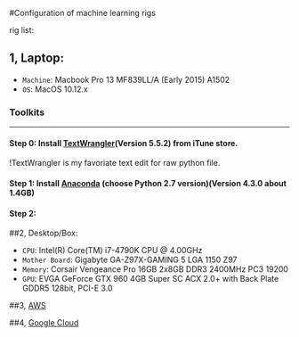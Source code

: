 #Configuration of machine learning rigs

rig list:

## 1, Laptop: 
*   `Machine`: Macbook Pro 13 MF839LL/A (Early 2015) A1502 
*   `OS`: MacOS 10.12.x

###   Toolkits
---
#### Step 0: Install [TextWrangler](https://itunes.apple.com/us/app/textwrangler/id404010395?mt=12)(Version 5.5.2) from iTune store.

  !TextWrangler is my favoriate text edit for raw python file.
   
#### Step 1: Install [Anaconda](https://www.continuum.io/downloads) (choose Python 2.7 version)(Version 4.3.0 about 1.4GB)
#### Step 2:

##2, Desktop/Box: 
*   `CPU`: Intel(R) Core(TM) i7-4790K CPU @ 4.00GHz 
*   `Mother Board`: Gigabyte GA-Z97X-GAMING 5 LGA 1150 Z97
*   `Memory`: Corsair Vengeance Pro 16GB 2x8GB DDR3 2400MHz PC3 19200 
*   `GPU`: EVGA GeForce GTX 960 4GB Super SC ACX 2.0+ with Back Plate GDDR5 128bit, PCI-E 3.0

##3, [AWS](http://aws.amazon.com)


##4, [Google Cloud](http://cloud.google.com)

